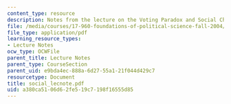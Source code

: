 ```yaml
---
content_type: resource
description: Notes from the lecture on the Voting Paradox and Social Choice Theory.
file: /media/courses/17-960-foundations-of-political-science-fall-2004/a380ca5106d62fe519c7198f16555d85_social_lecnote.pdf
file_type: application/pdf
learning_resource_types:
- Lecture Notes
ocw_type: OCWFile
parent_title: Lecture Notes
parent_type: CourseSection
parent_uid: e9bda4ec-888a-6d27-55a1-21f044d429c7
resourcetype: Document
title: social_lecnote.pdf
uid: a380ca51-06d6-2fe5-19c7-198f16555d85
---
```

